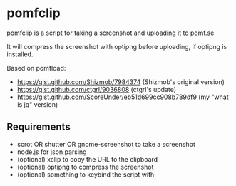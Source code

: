 pomfclip
========

pomfclip is a script for taking a screenshot and uploading it to pomf.se

It will compress the screenshot with optipng before uploading, if optipng is installed.

Based on pomfload:

* https://gist.github.com/Shizmob/7984374 (Shizmob's original version)
* https://gist.github.com/ctgrl/9036808 (ctgrl's update)
* https://gist.github.com/ScoreUnder/eb51d699cc908b789df9 (my "what is jq" version)

Requirements
------------

* scrot OR shutter OR gnome-screenshot to take a screenshot
* node.js for json parsing
* (optional) xclip to copy the URL to the clipboard
* (optional) optipng to compress the screenshot
* (optional) something to keybind the script with
